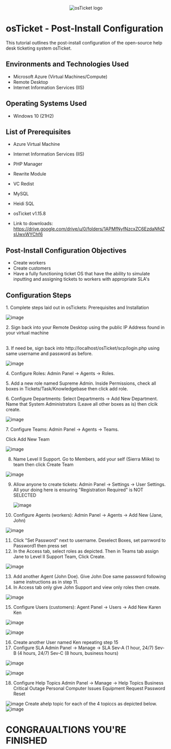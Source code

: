 <p align="center">
<img src="https://i.imgur.com/Clzj7Xs.png" alt="osTicket logo"/>
</p>

<h1>osTicket - Post-Install Configuration</h1>
This tutorial outlines the post-install configuration of the open-source help desk ticketing system osTicket.<br />




<h2>Environments and Technologies Used</h2>

- Microsoft Azure (Virtual Machines/Compute)
- Remote Desktop
- Internet Information Services (IIS)

<h2>Operating Systems Used </h2>

- Windows 10</b> (21H2)

<h2>List of Prerequisites</h2>

- Azure Virtual Machine
- Internet Information Services (IIS)
- PHP Manager
- Rewrite Module
- VC Redist
- MySQL
- Heidi SQL
- osTicket v1.15.8
  
- Link to downloads: https://drive.google.com/drive/u/0/folders/1APMfNyfNzcxZC6EzdaNfdZsUwxWYChf6

<h2>Post-Install Configuration Objectives</h2>

- Create workers
- Create customers
- Have a fully functioning ticket OS that have the ability to simulate inputting and assigning tickets to workers with appropriate SLA's

<h2>Configuration Steps</h2>
1. Complete steps laid out in osTickets: Prerequisites and Installation
<p>

  ![image](https://github.com/SeanMcClendon/post-install-config/assets/142221948/7bf7bb3b-090a-4e8c-abc7-40ce85c7b1bb)

</p>
<p>
2. 
  Sign back into your Remote Desktop using the public IP Address found in your virtual machine 
</p>
<br />
3. If need be, sign back into http://localhost/osTicket/scp/login.php using same username and password as before. 

![image](https://github.com/SeanMcClendon/post-install-config/assets/142221948/8d1b845c-c19f-4d62-ba7c-c5f42c592707)

<p>
4. Configure Roles: Admin Panel -> Agents -> Roles. 


</p>
5. Add a new role named Supreme Admin. Inside Permissions, check all boxes in Tickets/Task/Knowledgebase then click add role.
<p>
6. Configure Departments: Select Departments -> Add New Department. Name that System Administrators (Leave all other boxes as is) then clcik create. 
  
![image](https://github.com/SeanMcClendon/post-install-config/assets/142221948/a894b325-510e-49ec-882e-344403d00d83)

</p>
7. Configure Teams:
Admin Panel -> Agents -> Teams. 

Click Add New Team

![image](https://github.com/SeanMcClendon/post-install-config/assets/142221948/0579ea7a-e4b9-4d05-8d25-545b7a2a1c5b)

8. Name  Level II Support. Go to Members, add your self (Sierra Miike) to team then click Create Team 

![image](https://github.com/SeanMcClendon/post-install-config/assets/142221948/0eef51d9-40f8-4c5c-8bda-d1060e3228d5)

9. Allow anyone to create tickets: Admin Panel -> Settings -> User Settings. All your doing here is ensuring "Registration Required" is NOT SELECTED

   ![image](https://github.com/SeanMcClendon/post-install-config/assets/142221948/9fa51e74-1a96-45f5-b56f-fbed49f977c7)


10. Configure Agents (workers): Admin Panel -> Agents -> Add New (Jane, John)

![image](https://github.com/SeanMcClendon/post-install-config/assets/142221948/b0affcb0-a28c-40c4-8055-f876c261311c)

11. Click "Set Password" next to username. Deselect Boxes, set parrword to Password1 then press set
12. In the Access tab, select roles as depicted. Then in Teams tab assign Jane to Level II Support Team, Click Create. 

![image](https://github.com/SeanMcClendon/post-install-config/assets/142221948/c7af348d-f2c6-4317-a297-52c465463128)


13. Add another Agent (John Doe). Give John Doe same password following same instructions as in step 11.
14. In Access tab only give John Support and view only roles then create.  

![image](https://github.com/SeanMcClendon/post-install-config/assets/142221948/c0d42873-3470-41a9-9e60-5182b637b10d)

15. Configure Users (customers): Agent Panel -> Users -> Add New Karen Ken

![image](https://github.com/SeanMcClendon/post-install-config/assets/142221948/a2a83483-d10f-48b2-b731-41f57ca7b76d)

![image](https://github.com/SeanMcClendon/post-install-config/assets/142221948/5ffe9929-8ee9-44ea-a80b-8bb1b922902a)

 16. Create another User named Ken repeating step 15
 17. Configure SLA
Admin Panel -> Manage -> SLA
Sev-A (1 hour, 24/7)
Sev-B (4 hours, 24/7)
Sev-C (8 hours, business hours)

![image](https://github.com/SeanMcClendon/post-install-config/assets/142221948/4ef57198-0418-4e26-a9ed-981794c6538d)

![image](https://github.com/SeanMcClendon/post-install-config/assets/142221948/5159f736-6fc5-477f-aec5-5267ed9b46ab)

18. Configure Help Topics
Admin Panel -> Manage -> Help Topics
Business Critical Outage
Personal Computer Issues
Equipment Request
Password Reset

![image](https://github.com/SeanMcClendon/post-install-config/assets/142221948/b57eb191-5c0d-42b7-ba98-b4f228a23510)
Create ahelp topic for each of the 4 topiccs as depicted below.
![image](https://github.com/SeanMcClendon/post-install-config/assets/142221948/08d4e564-9f7e-4980-ad02-db9bee8627ce)


<h1>CONGRAUALTIONS YOU'RE FINISHED</h1>

<br />

<p>

</p>
<p>

</p>
<br />
